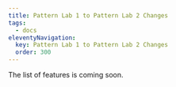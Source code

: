 ```yaml
---
title: Pattern Lab 1 to Pattern Lab 2 Changes
tags:
  - docs
eleventyNavigation:
  key: Pattern Lab 1 to Pattern Lab 2 Changes
  order: 300
---
```


The list of features is coming soon.
